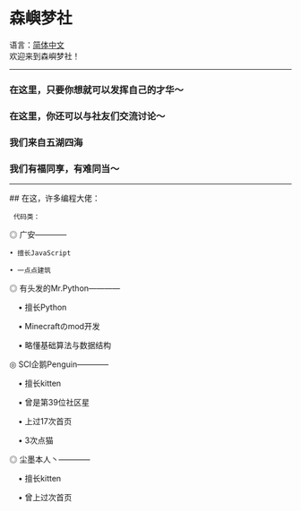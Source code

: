 # 森嶼梦社
语言：[简体中文](https://github.com/Senyudream-Team/.github/blob/main/README.md)  
欢迎来到森嶼梦社！

***
### 在这里，只要你想就可以发挥自己的才华～
### 在这里，你还可以与社友们交流讨论～
### 我们来自五湖四海
### 我们有福同享，有难同当～

***
️## 在这，许多编程大佬：  

     代码类：
     
◎ 广安————

    • 擅长JavaScript
     
    • 一点点建筑
     
◎ 有头发的Mr.Python————

    • 擅长Python
    
    • Minecraftのmod开发
    
    • 略懂基础算法与数据结构

◎ SCI企鹅Penguin————

    • 擅长kitten
    
    • 曾是第39位社区星
    
    • 上过17次首页
    
    • 3次点猫
    
◎ 尘墨本人丶————

    • 擅长kitten
    
    • 曾上过次首页

